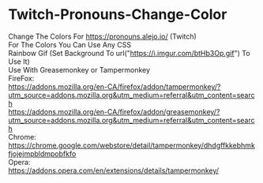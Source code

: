 # Twitch-Pronouns-Change-Color
Change The Colors For https://pronouns.alejo.io/ (Twitch)
<br>For The Colors You Can Use Any CSS
<br>Rainbow Gif (Set Background To url("https://i.imgur.com/btHb3Op.gif") To Use It)
<br>Use With Greasemonkey or Tampermonkey
<br>FireFox: 
<br>https://addons.mozilla.org/en-CA/firefox/addon/tampermonkey/?utm_source=addons.mozilla.org&utm_medium=referral&utm_content=search
<br>https://addons.mozilla.org/en-CA/firefox/addon/greasemonkey/?utm_source=addons.mozilla.org&utm_medium=referral&utm_content=search
<br>Chrome: 
<br>https://chrome.google.com/webstore/detail/tampermonkey/dhdgffkkebhmkfjojejmpbldmpobfkfo
<br>Opera: 
<br>https://addons.opera.com/en/extensions/details/tampermonkey/
